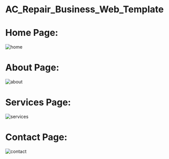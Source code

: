 # AC_Repair_Business_Web_Template

# Home Page:
![home](https://user-images.githubusercontent.com/62894946/120440525-754e0680-c3a5-11eb-8f24-7fadb158e024.png)

# About Page:
![about](https://user-images.githubusercontent.com/62894946/120440753-b0503a00-c3a5-11eb-8d46-1b6efed5b2ab.png)

# Services Page:
![services](https://user-images.githubusercontent.com/62894946/120440910-da096100-c3a5-11eb-81cd-4833a01e4ad1.png)

# Contact Page:
![contact](https://user-images.githubusercontent.com/62894946/120441053-fefdd400-c3a5-11eb-8c3d-52841917a01c.png)
